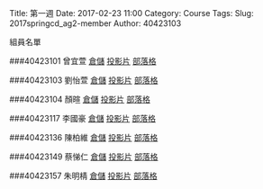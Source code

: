 Title: 第一週
Date: 2017-02-23 11:00
Category: Course
Tags: 
Slug: 2017springcd_ag2-member
Author: 40423103

組員名單

<!-- PELICAN_END_SUMMARY -->

###40423101 曾宜萱 <a href="https://github.com/40423101/2017springcd_hw">倉儲</a> <a href="http://40423101.github.io/2017springcd_hw/">投影片</a> <a href="http://40423101.github.io/2017springcd_hw/blog">部落格</a>

###40423103 劉怡萱 <a href="https://github.com/40423103/2017springcd_hw">倉儲</a> <a href="http://40423103.github.io/2017springcd_hw/">投影片</a> <a href="http://40423103.github.io/2017springcd_hw/blog">部落格</a>

###40423104 顏暄     <a href="https://github.com/40423104/2017springcd_hw">倉儲</a> <a href="http://40423104.github.io/2017springcd_hw/">投影片</a> <a href="http://40423104.github.io/2017springcd_hw/blog">部落格</a>

###40423117 李國豪 <a href="https://github.com/40423117/2017springcd_hw">倉儲</a> <a href="http://40423117.github.io/2017springcd_hw/">投影片</a> <a href="http://40423117.github.io/2017springcd_hw/blog">部落格</a>

###40423136 陳柏維 <a href="https://github.com/40423136/2017springcd_hw">倉儲</a> <a href="http://40423136.github.io/2017springcd_hw/">投影片</a> <a href="http://40423136.github.io/2017springcd_hw/blog">部落格</a>

###40423149 蔡悌仁 <a href="https://github.com/40423149/2017springcd_hw">倉儲</a> <a href="http://40423149.github.io/2017springcd_hw/">投影片</a> <a href="http://40423149.github.io/2017springcd_hw/blog">部落格</a>

###40423157 朱明棈 <a href="https://github.com/40423157/2017springcd_hw">倉儲</a> <a href="http://40423157.github.io/2017springcd_hw/">投影片</a> <a href="http://40423157.github.io/2017springcd_hw/blog">部落格</a>
